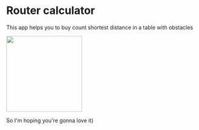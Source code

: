# Router calculator

This app helps you to buy count shortest distance in a table with obstacles

<img src="https://github.com/NedoPrograMax/router_calculator/blob/master/video_2024-03-08_22-45-38.gif" width="200">

So I'm hoping you're gonna love it)


